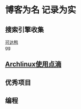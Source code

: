 # 博客为名 记录为实
## 搜索引擎收集
[可达鸭](dgg.gg) <br>
[gg](www.google.com)
## [Archlinux使用点滴](https://github.com/jinjiachen/jinjiachen.github.io/blob/master/Archlinux.md)
## 优秀项目
## 编程
